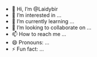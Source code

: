 - 👋 Hi, I’m @Laidybir
- 👀 I’m interested in ...
- 🌱 I’m currently learning ...
- 💞️ I’m looking to collaborate on ...
- 📫 How to reach me ...
- 😄 Pronouns: ...
- ⚡ Fun fact: ...

<!---
Laidybir/Laidybir is a ✨ special ✨ repository because its `README.md` (this file) appears on your GitHub profile.
You can click the Preview link to take a look at your changes.
--->
